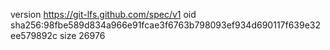 version https://git-lfs.github.com/spec/v1
oid sha256:98fbe589d834a966e91fcae3f6763b798093ef934d690117f639e32ee579892c
size 26976
